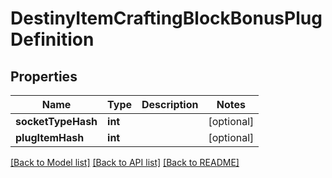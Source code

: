 # DestinyItemCraftingBlockBonusPlugDefinition

## Properties
Name | Type | Description | Notes
------------ | ------------- | ------------- | -------------
**socketTypeHash** | **int** |  | [optional] 
**plugItemHash** | **int** |  | [optional] 

[[Back to Model list]](../README.md#documentation-for-models) [[Back to API list]](../README.md#documentation-for-api-endpoints) [[Back to README]](../README.md)


